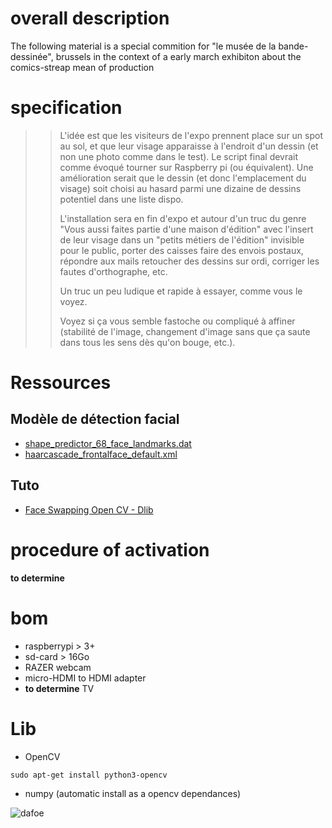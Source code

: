 # overall description
The following material is a special commition for "le musée de la bande-dessinée", brussels in the context of a early march exhibiton about the comics-streap mean of production 

# specification
>> L'idée est que les visiteurs de l'expo prennent place sur un spot au
>> sol, et que leur visage apparaisse à l'endroit d'un dessin (et non une
>> photo comme dans le test). Le script final devrait comme évoqué tourner
>> sur Raspberry pi (ou équivalent). Une amélioration serait que le dessin
>> (et donc l'emplacement du visage) soit choisi au hasard parmi une
>> dizaine de dessins potentiel dans une liste dispo.
>>
>> L'installation sera en fin d'expo et autour d'un truc du genre "Vous
>> aussi faites partie d'une maison d'édition" avec l'insert de leur visage
>> dans un "petits métiers de l'édition" invisible pour le public, porter
>> des caisses faire des envois postaux, répondre aux mails retoucher des
>> dessins sur ordi, corriger les fautes d'orthographe, etc.
>>
>> Un truc un peu ludique et rapide à essayer, comme vous le voyez.
>>
>> Voyez si ça vous semble fastoche ou compliqué à affiner (stabilité de
>> l'image, changement d'image sans que ça saute dans tous les sens dès
>> qu'on bouge, etc.).

# Ressources
## Modèle de détection facial
- [shape_predictor_68_face_landmarks.dat](https://github.com/italojs/facial-landmarks-recognition/blob/master/shape_predictor_68_face_landmarks.dat)
- [haarcascade_frontalface_default.xml](https://github.com/kipr/opencv/blob/master/data/haarcascades/haarcascade_frontalface_default.xml)
## Tuto
- [Face Swapping Open CV - Dlib](https://www.youtube.com/watch?v=dK-KxuPi768&t=260s)

# procedure of activation 

**to determine**

# bom
- raspberrypi > 3+ 
- sd-card > 16Go
- RAZER webcam 
- micro-HDMI to HDMI adapter
- **to determine** TV

# Lib

- OpenCV

```
sudo apt-get install python3-opencv
```
- numpy (automatic install as a opencv dependances)


![dafoe](https://media.giphy.com/media/d11j4By0L4cdxQbo3X/giphy.gif?cid=ecf05e47y88zsv09eweeo3my53ffhrpw8gr8f0hckf7v34o2&ep=v1_gifs_search&rid=giphy.gif&ct=g)



